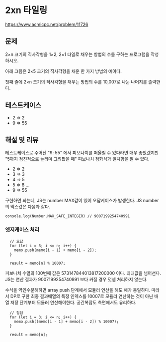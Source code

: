 # 2xn 타일링

https://www.acmicpc.net/problem/11726

## 문제

2×n 크기의 직사각형을 1×2, 2×1 타일로 채우는 방법의 수를 구하는 프로그램을 작성하시오.

아래 그림은 2×5 크기의 직사각형을 채운 한 가지 방법의 예이다.

첫째 줄에 2×n 크기의 직사각형을 채우는 방법의 수를 10,007로 나눈 나머지를 출력한다.

## 테스트케이스

- 2 => 2
- 9 => 55

## 해설 및 리뷰

테스트케이스로 주어진 "9: 55" 에서 피보나치를 떠올릴 수 있다라면 매우 좋았겠지만
"5까지 점진적으로 늘리며 그려봤을 때" 피보나치 점화식과 일치함을 알 수 있다.

- 2 => 2
- 3 => 3
- 4 => 5
- 5 => 8
  ...
- 9 => 55

구현하면 되는데, JS는 number MAX값이 있어 오답케이스가 발생한다.
JS number의 맥스값은 다음과 같다.

```
console.log(Number.MAX_SAFE_INTEGER) // 9007199254740991
```

### 엣지케이스 처리

```
  // 오답
  for (let i = 3; i <= n; i++) {
    memo.push(memo[i - 1] + memo[i - 2]);
  }

  result = memo[n] % 10007;
```

피보나치 수열의 100번째 값은 573147844013817200000 이다.
최대값을 넘어선다. JS는 연산 결과가 9007199254740991 보다 커질 경우 덧셈 처리하지 않는다.

수식을 역인수분해하면 array push 단계에서 모듈러 연산을 해도 해가 동일하다.
따라서 DP로 구한 최종 결과배열의 특정 인덱스를 10007로 모듈러 연산하는 것이 아닌
배열 저장 단계부터 모듈러 연산해야한다. 공간복잡도 측면에서도 유리하다.

```
  // 정답
  for (let i = 3; i <= n; i++) {
    memo.push((memo[i - 1] + memo[i - 2]) % 10007);
  }

  result = memo[n];
```

